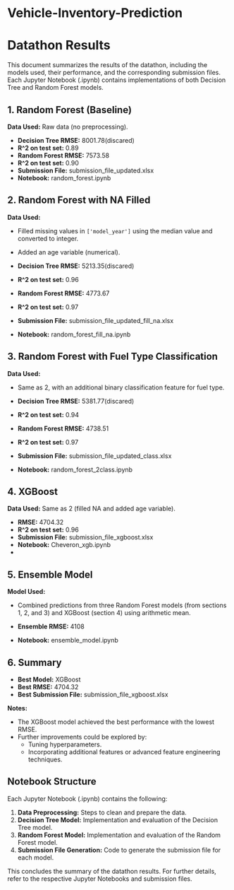 # Vehicle-Inventory-Prediction
# Datathon Results

This document summarizes the results of the datathon, including the models used, their performance, and the corresponding submission files. Each Jupyter Notebook (.ipynb) contains implementations of both Decision Tree and Random Forest models.

## 1. Random Forest (Baseline)

**Data Used:** Raw data (no preprocessing).

- **Decision Tree RMSE:** 8001.78(discared)
- **R^2 on test set:** 0.89
- **Random Forest RMSE:** 7573.58
- **R^2 on test set:** 0.90
- **Submission File:** submission_file_updated.xlsx
- **Notebook:** random_forest.ipynb

## 2. Random Forest with NA Filled

**Data Used:**

- Filled missing values in `['model_year']` using the median value and converted to integer.
- Added an age variable (numerical).

- **Decision Tree RMSE:** 5213.35(discared)
- **R^2 on test set:** 0.96
- **Random Forest RMSE:** 4773.67
- **R^2 on test set:** 0.97
- **Submission File:** submission_file_updated_fill_na.xlsx
- **Notebook:** random_forest_fill_na.ipynb

## 3. Random Forest with Fuel Type Classification

**Data Used:**

- Same as 2, with an additional binary classification feature for fuel type.

- **Decision Tree RMSE:** 5381.77(discared)
- **R^2 on test set:** 0.94
- **Random Forest RMSE:** 4738.51
- **R^2 on test set:** 0.97
- **Submission File:** submission_file_updated_class.xlsx
- **Notebook:** random_forest_2class.ipynb

## 4. XGBoost

**Data Used:** Same as 2 (filled NA and added age variable).

- **RMSE:** 4704.32
- **R^2 on test set:** 0.96
- **Submission File:** submission_file_xgboost.xlsx
- **Notebook:** Cheveron_xgb.ipynb
- 
## 5. Ensemble Model

**Model Used:**

- Combined predictions from three Random Forest models (from sections 1, 2, and 3) and XGBoost (section 4) using arithmetic mean.

- **Ensemble RMSE:** 4108
- **Notebook:** ensemble_model.ipynb
  
## 6. Summary

- **Best Model:** XGBoost
- **Best RMSE:** 4704.32
- **Best Submission File:** submission_file_xgboost.xlsx

**Notes:**

- The XGBoost model achieved the best performance with the lowest RMSE.
- Further improvements could be explored by:
    - Tuning hyperparameters.
    - Incorporating additional features or advanced feature engineering techniques.

## Notebook Structure

Each Jupyter Notebook (.ipynb) contains the following:

1. **Data Preprocessing:** Steps to clean and prepare the data.
2. **Decision Tree Model:** Implementation and evaluation of the Decision Tree model.
3. **Random Forest Model:** Implementation and evaluation of the Random Forest model.
4. **Submission File Generation:** Code to generate the submission file for each model.

This concludes the summary of the datathon results. For further details, refer to the respective Jupyter Notebooks and submission files.
